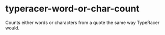# typeracer-word-or-char-count
Counts either words or characters from a quote the same way TypeRacer would.
